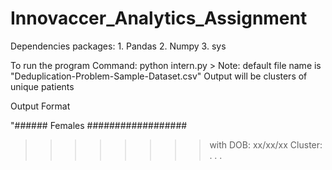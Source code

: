 # Innovaccer_Analytics_Assignment
Dependencies packages:
	1. Pandas
	2. Numpy
	3. sys 

To run the program
Command:  python intern.py <filename>  > <outputfile>
Note: default file name is "Deduplication-Problem-Sample-Dataset.csv"
Output will be  clusters of unique patients


Output Format

"###### Females ##################
>>>>>>>> with DOB:  xx/xx/xx
Cluster: <Cluster number>
		<index of entry in sample data> <lastName> <DOB> <gn> <lastName>
		.
		.
		.
